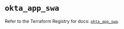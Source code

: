 # `okta_app_swa`

Refer to the Terraform Registry for docs: [`okta_app_swa`](https://registry.terraform.io/providers/okta/okta/4.8.1/docs/resources/app_swa).

